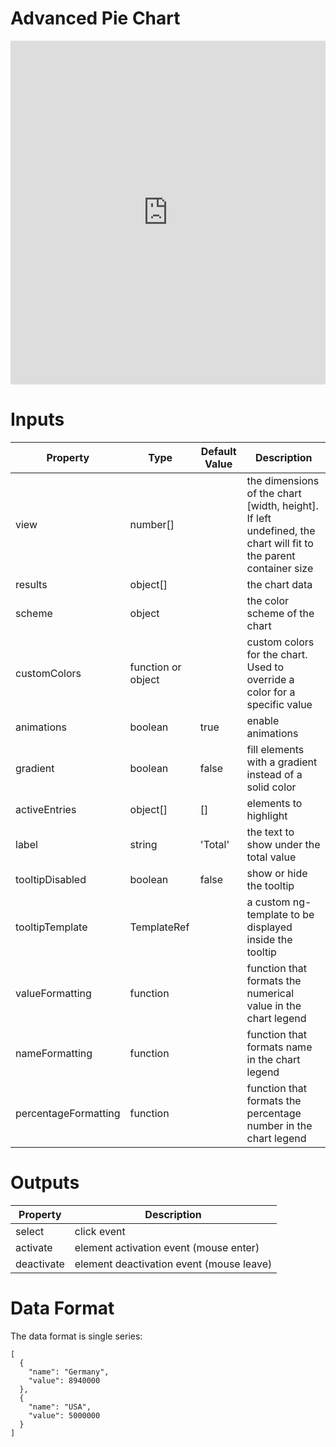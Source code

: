 # Advanced Pie Chart

<iframe width="100%" height="550" frameborder="0" src="https://embed.plnkr.co/732px9P6WMqDeirILWox?show=preview">
</iframe>

# Inputs

| Property             | Type               | Default Value | Description                                                                                                     |
|----------------------|--------------------|---------------|-----------------------------------------------------------------------------------------------------------------|
| view                 | number[]           |               | the dimensions of the chart [width, height]. If left undefined, the chart will fit to the parent container size |
| results              | object[]           |               | the chart data                                                                                                  |
| scheme               | object             |               | the color scheme of the chart                                                                                   |
| customColors         | function or object |               | custom colors for the chart. Used to override a color for a specific value                                      |
| animations           | boolean            | true          | enable animations                                                                                               |
| gradient             | boolean            | false         | fill elements with a gradient instead of a solid color                                                          |
| activeEntries        | object[]           | []            | elements to highlight                                                                                           |
| label                | string             | 'Total'       | the text to show under the total value                                                                          |
| tooltipDisabled      | boolean            | false         | show or hide the tooltip                                                                                        |
| tooltipTemplate      | TemplateRef        |               | a custom ng-template to be displayed inside the tooltip                                                         |
| valueFormatting      | function           |               | function that formats the numerical value in the chart legend                                                   |
| nameFormatting       | function           |               | function that formats name in the chart legend                                                                  |
| percentageFormatting | function           |               | function that formats the percentage number in the chart legend                                                 |

# Outputs

| Property   | Description                              |
|------------|------------------------------------------|
| select     | click event                              |
| activate   | element activation event (mouse enter)   |
| deactivate | element deactivation event (mouse leave) |

# Data Format

The data format is single series:

```
[
  {
    "name": "Germany",
    "value": 8940000
  },
  {
    "name": "USA",
    "value": 5000000
  }
]
```
